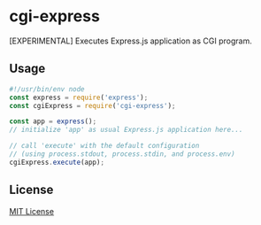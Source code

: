 # cgi-express

\[EXPERIMENTAL\] Executes Express.js application as CGI program.

## Usage

```js
#!/usr/bin/env node
const express = require('express');
const cgiExpress = require('cgi-express');

const app = express();
// initialize 'app' as usual Express.js application here...

// call 'execute' with the default configuration
// (using process.stdout, process.stdin, and process.env)
cgiExpress.execute(app);
```

## License

[MIT License](./LICENSE)
